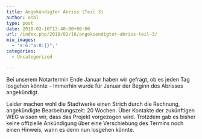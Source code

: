 ```yaml
---
title: Angekündigter Abriss (Teil 3)
author: asbl
type: post
date: 2018-02-16T13:40:00+00:00
url: /index.php/2018/02/16/angekuendigter-abriss-teil-3/
miu_images:
  - 's:6:"a:0:{}";'
categories:
  - Uncategorized

---
```

Bei unserem Notartermin Ende Januar haben wir gefragt, ob es jeden Tag losgehen könnte &#8211; Immerhin wurde für Januar der Beginn des Abrisses angekündigt.

Leider machen wohl die Stadtwerke einen Strich durch die Rechnung, angekündigte Bearbeitungszeit: 20 Wochen. Über Kontakte der zukünftigen WEG wissen wir, dass das Projekt vorgezogen wird. Trotzdem gab es bisher keine offizielle Ankündigung über eine Verschiebung des Termins noch einen Hinweis, wann es denn nun losgehen könnte.